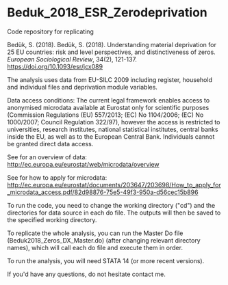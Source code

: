 # Beduk_2018_ESR_Zerodeprivation
Code repository for replicating

Bedük, S. (2018). Bedük, S. (2018). Understanding material deprivation for 25 EU countries: risk and level perspectives, and distinctiveness of zeros. _European Sociological Review_, 34(2), 121-137. https://doi.org/10.1093/esr/jcx089

The analysis uses data from EU-SILC 2009 including register, household and individual files and deprivation module variables.

Data access conditions: The current legal framework enables access to anonymised microdata available at Eurostat only for scientific purposes (Commission Regulations (EU) 557/2013; (EC) No 1104/2006; (EC) No 1000/2007; Council Regulation 322/97), however the access is restricted to universities, research institutes, national statistical institutes, central banks inside the EU, as well as to the European Central Bank. Individuals cannot be granted direct data access.

See for an overview of data: http://ec.europa.eu/eurostat/web/microdata/overview

See for how to apply for microdata: http://ec.europa.eu/eurostat/documents/203647/203698/How_to_apply_for_microdata_access.pdf/82d98876-75e5-49f3-950a-d56cec15b896

To run the code, you need to change the working directory ("cd") and the directories for data source in each do file. The outputs will then be saved to the specified working directory.

To replicate the whole analysis, you can run the Master Do file (Beduk2018_Zeros_DX_Master.do) (after changing relevant directory names), which will call each do file and execute them in order.

To run the analysis, you will need STATA 14 (or more recent versions).

If you'd have any questions, do not hesitate contact me.
